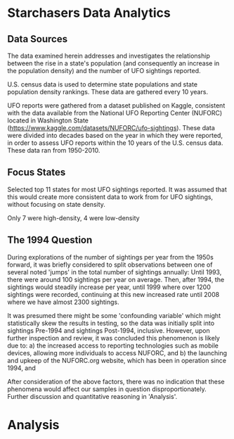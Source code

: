 # Starchasers Data Analytics

## Data Sources

The data examined herein addresses and investigates the relationship between the rise in a state's population (and consequently an increase in the population density) and the number of UFO sightings reported.

U.S. census data is used to determine state populations and state population density rankings. These data are gathered every 10 years.

UFO reports were gathered from a dataset published on Kaggle, consistent with the data available from the National UFO Reporting Center (NUFORC) located in Washington State (https://www.kaggle.com/datasets/NUFORC/ufo-sightings). These data were divided into decades based on the year in which they were reported, in order to assess UFO reports within the 10 years of the U.S. census data. These data ran from 1950-2010.

## Focus States

Selected top 11 states for most UFO sightings reported. It was assumed that this would create more consistent data to work from for UFO sightings, without focusing on state density.

Only 7 were high-density, 4 were low-density 

## The 1994 Question

During explorations of the number of sightings per year from the 1950s forward, it was briefly considered to split observations between one of several noted 'jumps' in the total number of sightings annually: Until 1993, there were around 100 sightings per year on average. Then, after 1994, the sightings would steadily increase per year, until 1999 where over 1200 sightings were recorded, continuing at this new increased rate until 2008 where we have almost 2300 sightings.

It was presumed there might be some 'confounding variable' which might statistically skew the results in testing, so the data was initially split into sightings Pre-1994 and sightings Post-1994, inclusive. However, upon further inspection and review, it was concluded this phenomenon is likely due to:
    a) the increased access to reporting technologies such as mobile devices, allowing more individuals to access NUFORC, and
    b) the launching and upkeep of the NUFORC.org website, which has been in operation since 1994, and
    
After consideration of the above factors, there was no indication that these phenomena would affect our samples in question disproportionately. Further discussion and quantitative reasoning in 'Analysis'.

# Analysis

